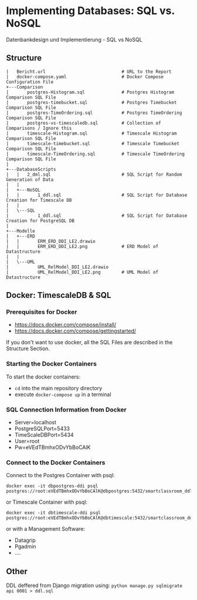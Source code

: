 # Implementing Databases: SQL vs. NoSQL
 Datenbankdesign und Implementierung - SQL vs NoSQL

## Structure
```
|   Bericht.url                             # URL to the Report
|   docker-compose.yaml                     # Docker Compose Configuration File
+---Comparison
|       postgres-Histogram.sql              # Postgres Histogram Comparison SQL File
|       postgres-timebucket.sql             # Postgres Timebucket Comparison SQL File
|       postgres-TimeOrdering.sql           # Postgres TimeOrdering Comparison SQL File
|       postgres-vs-timescaledb.sql         # Collection of Comparisons / Ignore this
|       timescale-Histogram.sql             # Timescale Histogram Comparison SQL File
|       timescale-timebucket.sql            # Timescale Timebucket Comparison SQL File
|       timescale-TimeOrdering.sql          # Timescale TimeOrdering Comparison SQL File
|
+---DatabaseScripts
|   |   2_dml.sql                           # SQL Script for Random Generation of Data
|   |
|   +---NoSQL
|   |       1_ddl.sql                       # SQL Script for Database Creation for Timescale DB
|   |
|   \---SQL
|           1_ddl.sql                       # SQL Script for Database Creation for PostgreSQL DB
|
+---Modelle
|   +---ERD
|   |       ERM_ERD_DDI_LE2.drawio          
|   |       ERM_ERD_DDI_LE2.png             # ERD Model of Datastructure
|   |
|   \---UML
|           UML_RelModel_DDI_LE2.drawio
|           UML_RelModel_DDI_LE2.png        # UML Model of Datastructure
```




## Docker: TimescaleDB & SQL
### Prerequisites for Docker
- https://docs.docker.com/compose/install/
- https://docs.docker.com/compose/gettingstarted/

If you don't want to use docker, all the SQL Files are described in the Structure Section.

### Starting the Docker Containers
To start the docker containers:
- `cd` into the main repository directory
- execute `docker-compose up` in a terminal

### SQL Connection Information from Docker 
- Server=localhost
- PostgreSQLPort=5433
- TimeScaleDBPort=5434
- User=root
- Pw=eVEdTBmhxODvYbBoCAlK

### Connect to the Docker Containers

Connect to the Postgres Container with psql:
```
docker exec -it dbpostgres-ddi psql postgres://root:eVEdTBmhxODvYbBoCAlK@dbpostgres:5432/smartclassroom_ddl
```
or Timescale Container with psql:
```
docker exec -it dbtimescale-ddi psql postgres://root:eVEdTBmhxODvYbBoCAlK@dbtimescale:5432/smartclassroom_ddl
```
or with a Management Software:
- Datagrip
- Pgadmin
- ....

## Other
DDL deffered from Django migration using:
`python manage.py sqlmigrate api 0001 > ddl.sql`
